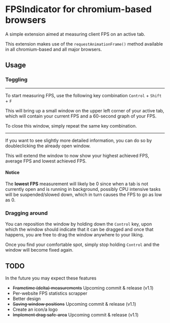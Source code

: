 # FPSIndicator for chromium-based browsers

A simple extension aimed at measuring client FPS on an active tab.

This extension makes use of the `requestAnimationFrame()` method available in all chromium-based and all major browsers.

## Usage

### Toggling

---

To start measuring FPS, use the following key combination `Control` + `Shift` + `F`

This will bring up a small window on the upper left corner of your active tab, which will contain your current FPS and a 60-second graph of your FPS.

To close this window, simply repeat the same key combination.

---

If you want to see slightly more detailed information, you can do so by doubleclicking the already open window.

This will extend the window to now show your highest achieved FPS, average FPS and lowest achieved FPS.

#### Notice

The **lowest FPS** measurement will likely be 0 since when a tab is not currently open and is running in background, possibly CPU intensive tasks will be suspended/slowed down, which in turn causes the FPS to go as low as 0.

### Dragging around

You can reposition the window by holding down the `Control` key, upon which the window should indicate that it can be dragged and once that happens, you are free to drag the window anywhere to your liking.

Once you find your comfortable spot, simply stop holding `Control` and the window will become fixed again.

## TODO

In the future you may expect these features

- ~~Frametime (delta) measurements~~ Upcoming commit & release (v1.1)
- Per-website FPS statistics scrapper
- Better design
- ~~Saving window positions~~ Upcoming commit & release (v1.1)
- Create an icon/a logo
- ~~Implement drag safe-area~~ Upcoming commit & release (v1.1)
